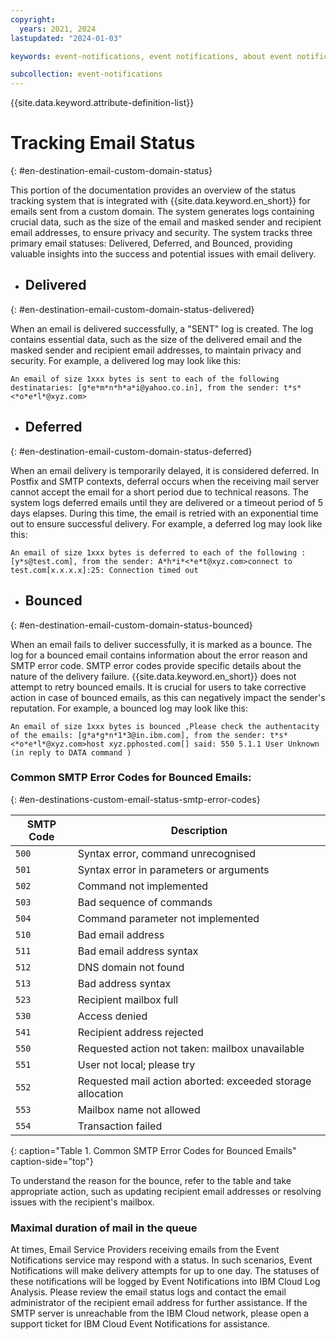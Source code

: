 ```yaml
---
copyright:
  years: 2021, 2024
lastupdated: "2024-01-03"

keywords: event-notifications, event notifications, about event notifications, destinations, email

subcollection: event-notifications
---
```


{{site.data.keyword.attribute-definition-list}}

# Tracking Email Status
{: #en-destination-email-custom-domain-status}

This portion of the documentation provides an overview of the status tracking system that is integrated with {{site.data.keyword.en_short}} for emails sent from a custom domain. The system generates logs containing crucial data, such as the size of the email and masked sender and recipient email addresses, to ensure privacy and security.
The system tracks three primary email statuses: Delivered, Deferred, and Bounced, providing valuable insights into the success and potential issues with email delivery.

- ## Delivered
{: #en-destination-email-custom-domain-status-delivered}

When an email is delivered successfully, a "SENT" log is created. The log contains essential data, such as the size of the delivered email and the masked sender and recipient email addresses, to maintain privacy and security.
For example, a delivered log may look like this:

```text
An email of size 1xxx bytes is sent to each of the following destinataries: [g*e*m*n*h*a*i@yahoo.co.in], from the sender: t*s*<*o*e*l*@xyz.com>
```

- ## Deferred
{: #en-destination-email-custom-domain-status-deferred}

When an email delivery is temporarily delayed, it is considered deferred. In Postfix and SMTP contexts, deferral occurs when the receiving mail server cannot accept the email for a short period due to technical reasons. The system logs deferred emails until they are delivered or a timeout period of 5 days elapses. During this time, the email is retried with an exponential time out to ensure successful delivery.
For example, a deferred log may look like this:

```text
An email of size 1xxx bytes is deferred to each of the following : [y*s@test.com], from the sender: A*h*i*<*e*t@xyz.com>connect to test.com[x.x.x.x]:25: Connection timed out
```

- ## Bounced
{: #en-destination-email-custom-domain-status-bounced}

When an email fails to deliver successfully, it is marked as a bounce. The log for a bounced email contains information about the error reason and SMTP error code. SMTP error codes provide specific details about the nature of the delivery failure. {{site.data.keyword.en_short}} does not attempt to retry bounced emails.
It is crucial for users to take corrective action in case of bounced emails, as this can negatively impact the sender's reputation.
For example, a bounced log may look like this:

```text
An email of size 1xxx bytes is bounced ,Please check the authentacity of the emails: [g*a*g*n*1*3@in.ibm.com], from the sender: t*s*<*o*e*l*@xyz.com>host xyz.pphosted.com[] said: 550 5.1.1 User Unknown (in reply to DATA command )
```

### Common SMTP Error Codes for Bounced Emails:
{: #en-destinations-custom-email-status-smtp-error-codes}

| SMTP Code | Description |
| --- | --- |
| `500` | Syntax error, command unrecognised |
| `501` | Syntax error in parameters or arguments |
| `502` | Command not implemented |
| `503` | Bad sequence of commands |
| `504` | Command parameter not implemented |
| `510` | Bad email address |
| `511` | Bad email address syntax |
| `512` | DNS domain not found |
| `513` | Bad address syntax |
| `523` | Recipient mailbox full |
| `530` | Access denied |
| `541` | Recipient address rejected |
| `550` | Requested action not taken: mailbox unavailable |
| `551` | User not local; please try |
| `552` | Requested mail action aborted: exceeded storage allocation |
| `553` | Mailbox name not allowed |
| `554` | Transaction failed |
{: caption="Table 1. Common SMTP Error Codes for Bounced Emails" caption-side="top"}

To understand the reason for the bounce, refer to the table and take appropriate action, such as updating recipient email addresses or resolving issues with the recipient's mailbox.

### Maximal duration of mail in the queue
At times, Email Service Providers receiving emails from the Event Notifications service may respond with a <?retry-after?> status. In such scenarios, Event Notifications will make delivery attempts for up to one day. The statuses of these notifications will be logged by Event Notifications into IBM Cloud Log Analysis. Please review the email status logs and contact the email administrator of the recipient email address for further assistance. If the SMTP server is unreachable from the IBM Cloud network, please open a support ticket for IBM Cloud Event Notifications for assistance.
